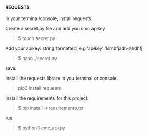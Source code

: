 #### REQUESTS

In your terminal/console, install requests: 

Create a secret.py file and add you cmc apikey

> $ touch secret.py

Add your apikey: string formatted, e.g 'apikey':'lsmbfjadh-ahdhfj'

> $ nano ./secret.py

save.


Install the requests librare in you terminal or console:

> pip3 install requests

Install the requirements for this project:

> $ pip install -r requirements.txt


run:

> $ python3 cmc_api.py

